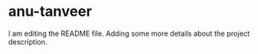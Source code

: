 # anu-tanveer
I am editing the README file. Adding some more details about the project description.

